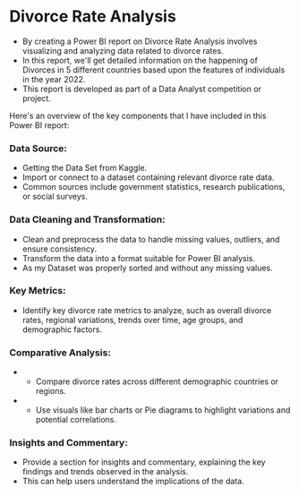 # Divorce Rate Analysis
- By creating a Power BI report on Divorce Rate Analysis involves visualizing and analyzing data related to divorce rates.
- In this report, we'll get detailed information on the happening of Divorces in 5 different countries based upon the features of individuals in the year 2022.
- This report is developed as part of a Data Analyst competition or project.

Here's an overview of the key components that I have included in this Power BI report:

### Data Source:
- Getting the Data Set from Kaggle. 
- Import or connect to a dataset containing relevant divorce rate data.
- Common sources include government statistics, research publications, or social surveys.

### Data Cleaning and Transformation:
- Clean and preprocess the data to handle missing values, outliers, and ensure consistency.
- Transform the data into a format suitable for Power BI analysis.
- As my Dataset was properly sorted and without any missing values. 

### Key Metrics:
- Identify key divorce rate metrics to analyze, such as overall divorce rates, regional variations, trends over time, age groups, and demographic factors.

### Comparative Analysis:
- - Compare divorce rates across different demographic countries or regions.
- - Use visuals like bar charts or Pie diagrams to highlight variations and potential correlations.

### Insights and Commentary:
- Provide a section for insights and commentary, explaining the key findings and trends observed in the analysis.
- This can help users understand the implications of the data.
